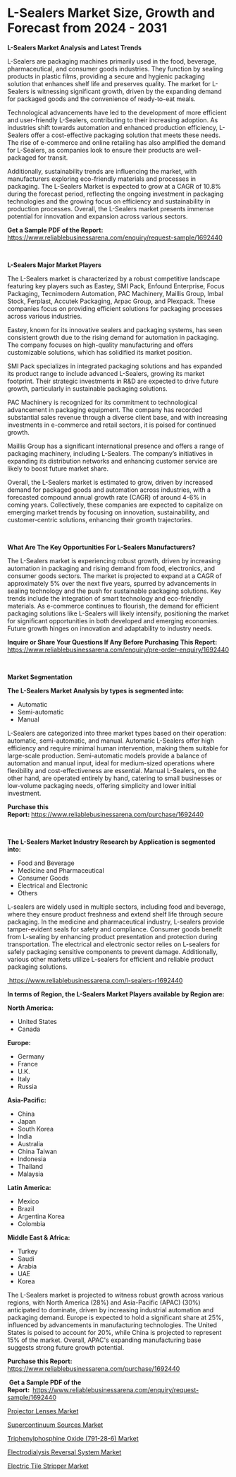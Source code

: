 <p><h1>L-Sealers Market Size, Growth and Forecast from 2024 - 2031</h1></p><p><strong>L-Sealers Market Analysis and Latest Trends</strong></p>
<p><p>L-Sealers are packaging machines primarily used in the food, beverage, pharmaceutical, and consumer goods industries. They function by sealing products in plastic films, providing a secure and hygienic packaging solution that enhances shelf life and preserves quality. The market for L-Sealers is witnessing significant growth, driven by the expanding demand for packaged goods and the convenience of ready-to-eat meals. </p><p>Technological advancements have led to the development of more efficient and user-friendly L-Sealers, contributing to their increasing adoption. As industries shift towards automation and enhanced production efficiency, L-Sealers offer a cost-effective packaging solution that meets these needs. The rise of e-commerce and online retailing has also amplified the demand for L-Sealers, as companies look to ensure their products are well-packaged for transit.</p><p>Additionally, sustainability trends are influencing the market, with manufacturers exploring eco-friendly materials and processes in packaging. The L-Sealers Market is expected to grow at a CAGR of 10.8% during the forecast period, reflecting the ongoing investment in packaging technologies and the growing focus on efficiency and sustainability in production processes. Overall, the L-Sealers market presents immense potential for innovation and expansion across various sectors.</p></p>
<p><strong>Get a Sample PDF of the Report:&nbsp;</strong> <a href="https://www.reliablebusinessarena.com/enquiry/request-sample/1692440?utm_campaign=1355&utm_medium=2&utm_source=Github&utm_content=ia&utm_term=20102024&utm_id=l-sealers">https://www.reliablebusinessarena.com/enquiry/request-sample/1692440</a></p>
<p>&nbsp;</p>
<p><strong>L-Sealers Major Market Players</strong></p>
<p><p>The L-Sealers market is characterized by a robust competitive landscape featuring key players such as Eastey, SMI Pack, Enfound Enterprise, Focus Packaging, Tecnimodern Automation, PAC Machinery, Maillis Group, Imbal Stock, Ferplast, Accutek Packaging, Arpac Group, and Plexpack. These companies focus on providing efficient solutions for packaging processes across various industries.</p><p>Eastey, known for its innovative sealers and packaging systems, has seen consistent growth due to the rising demand for automation in packaging. The company focuses on high-quality manufacturing and offers customizable solutions, which has solidified its market position.</p><p>SMI Pack specializes in integrated packaging solutions and has expanded its product range to include advanced L-Sealers, growing its market footprint. Their strategic investments in R&D are expected to drive future growth, particularly in sustainable packaging solutions.</p><p>PAC Machinery is recognized for its commitment to technological advancement in packaging equipment. The company has recorded substantial sales revenue through a diverse client base, and with increasing investments in e-commerce and retail sectors, it is poised for continued growth.</p><p>Maillis Group has a significant international presence and offers a range of packaging machinery, including L-Sealers. The company’s initiatives in expanding its distribution networks and enhancing customer service are likely to boost future market share.</p><p>Overall, the L-Sealers market is estimated to grow, driven by increased demand for packaged goods and automation across industries, with a forecasted compound annual growth rate (CAGR) of around 4-6% in coming years. Collectively, these companies are expected to capitalize on emerging market trends by focusing on innovation, sustainability, and customer-centric solutions, enhancing their growth trajectories.</p></p>
<p>&nbsp;</p>
<p><strong>What Are The Key Opportunities For L-Sealers Manufacturers?</strong></p>
<p><p>The L-Sealers market is experiencing robust growth, driven by increasing automation in packaging and rising demand from food, electronics, and consumer goods sectors. The market is projected to expand at a CAGR of approximately 5% over the next five years, spurred by advancements in sealing technology and the push for sustainable packaging solutions. Key trends include the integration of smart technology and eco-friendly materials. As e-commerce continues to flourish, the demand for efficient packaging solutions like L-Sealers will likely intensify, positioning the market for significant opportunities in both developed and emerging economies. Future growth hinges on innovation and adaptability to industry needs.</p></p>
<p><strong>Inquire or Share Your Questions If Any Before Purchasing This Report:</strong> <a href="https://www.reliablebusinessarena.com/enquiry/pre-order-enquiry/1692440?utm_campaign=1355&utm_medium=2&utm_source=Github&utm_content=ia&utm_term=20102024&utm_id=l-sealers">https://www.reliablebusinessarena.com/enquiry/pre-order-enquiry/1692440</a></p>
<p>&nbsp;</p>
<p><strong>Market Segmentation</strong></p>
<p><strong>The L-Sealers Market Analysis by types is segmented into:</strong></p>
<p><ul><li>Automatic</li><li>Semi-automatic</li><li>Manual</li></ul></p>
<p><p>L-Sealers are categorized into three market types based on their operation: automatic, semi-automatic, and manual. Automatic L-Sealers offer high efficiency and require minimal human intervention, making them suitable for large-scale production. Semi-automatic models provide a balance of automation and manual input, ideal for medium-sized operations where flexibility and cost-effectiveness are essential. Manual L-Sealers, on the other hand, are operated entirely by hand, catering to small businesses or low-volume packaging needs, offering simplicity and lower initial investment.</p></p>
<p><strong>Purchase this Report:&nbsp;</strong><a href="https://www.reliablebusinessarena.com/purchase/1692440?utm_campaign=1355&utm_medium=2&utm_source=Github&utm_content=ia&utm_term=20102024&utm_id=l-sealers">https://www.reliablebusinessarena.com/purchase/1692440</a></p>
<p>&nbsp;</p>
<p><strong>The L-Sealers Market Industry Research by Application is segmented into:</strong></p>
<p><ul><li>Food and Beverage</li><li>Medicine and Pharmaceutical</li><li>Consumer Goods</li><li>Electrical and Electronic</li><li>Others</li></ul></p>
<p><p>L-sealers are widely used in multiple sectors, including food and beverage, where they ensure product freshness and extend shelf life through secure packaging. In the medicine and pharmaceutical industry, L-sealers provide tamper-evident seals for safety and compliance. Consumer goods benefit from L-sealing by enhancing product presentation and protection during transportation. The electrical and electronic sector relies on L-sealers for safely packaging sensitive components to prevent damage. Additionally, various other markets utilize L-sealers for efficient and reliable product packaging solutions.</p></p>
<p><a href="https://www.reliablebusinessarena.com/l-sealers-r1692440?utm_campaign=1355&utm_medium=2&utm_source=Github&utm_content=ia&utm_term=20102024&utm_id=l-sealers">&nbsp;https://www.reliablebusinessarena.com/l-sealers-r1692440</a></p>
<p><strong>In terms of Region, the L-Sealers Market Players available by Region are:</strong></p>
<p>
    <p> <strong> North America: </strong>
        <ul>
            <li>United States</li>
            <li>Canada</li>
        </ul>
        </p> 
    <p> <strong> Europe: </strong>
        <ul>
            <li>Germany</li>
            <li>France</li>
            <li>U.K.</li>
            <li>Italy</li>
            <li>Russia</li>
        </ul>
        </p> 
    <p> <strong> Asia-Pacific: </strong>
        <ul>
            <li>China</li>
            <li>Japan</li>
            <li>South Korea</li>
            <li>India</li>
            <li>Australia</li>
            <li>China Taiwan</li>
            <li>Indonesia</li>
            <li>Thailand</li>
            <li>Malaysia</li>
        </ul>
        </p> 
    <p> <strong> Latin America: </strong>
        <ul>
            <li>Mexico</li>
            <li>Brazil</li>
            <li>Argentina Korea</li>
            <li>Colombia</li>
        </ul>
        </p> 
    <p> <strong> Middle East & Africa: </strong>
        <ul>
            <li>Turkey</li>
            <li>Saudi</li>
            <li>Arabia</li>
            <li>UAE</li>
            <li>Korea</li>
        </ul>
    </p>
    </p>
<p><p>The L-Sealers market is projected to witness robust growth across various regions, with North America (28%) and Asia-Pacific (APAC) (30%) anticipated to dominate, driven by increasing industrial automation and packaging demand. Europe is expected to hold a significant share at 25%, influenced by advancements in manufacturing technologies. The United States is poised to account for 20%, while China is projected to represent 15% of the market. Overall, APAC's expanding manufacturing base suggests strong future growth potential.</p></p>
<p><strong>Purchase this Report: </strong><a href="https://www.reliablebusinessarena.com/purchase/1692440?utm_campaign=1355&utm_medium=2&utm_source=Github&utm_content=ia&utm_term=20102024&utm_id=l-sealers">https://www.reliablebusinessarena.com/purchase/1692440</a></p>
<p>&nbsp;<strong>Get a Sample PDF of the Report:&nbsp;&nbsp;</strong><a href="https://www.reliablebusinessarena.com/enquiry/request-sample/1692440?utm_campaign=1355&utm_medium=2&utm_source=Github&utm_content=ia&utm_term=20102024&utm_id=l-sealers">https://www.reliablebusinessarena.com/enquiry/request-sample/1692440</a></p>
<p><strong></strong></p>
<p><p><a href="https://www.linkedin.com/pulse/global-projector-lenses-market-trends-innovations-forward-looking-ql6tc?utm_campaign=1355&utm_medium=2&utm_source=Github&utm_content=ia&utm_term=20102024&utm_id=l-sealers">Projector Lenses Market</a></p><p><a href="https://www.linkedin.com/pulse/global-supercontinuum-sources-market-size-trends-analysis-regional-7lf2c?utm_campaign=1355&utm_medium=2&utm_source=Github&utm_content=ia&utm_term=20102024&utm_id=l-sealers">Supercontinuum Sources Market</a></p><p><a href="https://github.com/luckyshygirl/Market-Research-Report-List-6/blob/main/triphenylphosphine-oxide-791-28-6-market.md?utm_campaign=1355&utm_medium=2&utm_source=Github&utm_content=ia&utm_term=20102024&utm_id=l-sealers">Triphenylphosphine Oxide (791-28-6) Market</a></p><p><a href="https://www.linkedin.com/pulse/comprehensive-electrodialysis-reversal-system-market-report-c3wbc?utm_campaign=1355&utm_medium=2&utm_source=Github&utm_content=ia&utm_term=20102024&utm_id=l-sealers">Electrodialysis Reversal System Market</a></p><p><a href="https://issuu.com/reportprime-2/docs/electric-tile-stripper-market-size-_5132ced2f9d377?utm_campaign=1355&utm_medium=2&utm_source=Github&utm_content=ia&utm_term=20102024&utm_id=l-sealers">Electric Tile Stripper Market</a></p></p>
